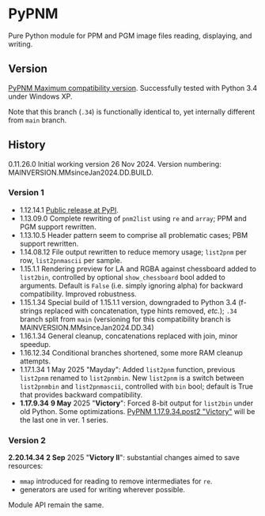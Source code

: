 # PyPNM

Pure Python module for PPM and PGM image files reading, displaying, and writing.

## Version

[PyPNM Maximum compatibility version](https://github.com/Dnyarri/PyPNM/tree/py34/).
Successfully tested with Python 3.4 under Windows XP.

Note that this branch (`.34`) is functionally identical to, yet internally different from `main` branch.

## History

0.11.26.0   Initial working version 26 Nov 2024.
Version numbering: MAINVERSION.MMsinceJan2024.DD.BUILD.

### Version 1

- 1.12.14.1   [Public release at PyPI](https://pypi.org/project/PyPNM/).
- 1.13.09.0   Complete rewriting of `pnm2list` using `re` and `array`; PPM and PGM support rewritten.
- 1.13.10.5   Header pattern seem to comprise all problematic cases; PBM support rewritten.
- 1.14.08.12  File output rewritten to reduce memory usage; `list2pnm` per row, `list2pnmascii` per sample.
- 1.15.1.1    Rendering preview for LA and RGBA against chessboard added to `list2bin`,
controlled by optional `show_chessboard` bool added to arguments.
Default is `False` (i.e. simply ignoring alpha) for backward compatibility.
Improved robustness.
- 1.15.1.34   Special build of 1.15.1.1 version, downgraded to Python 3.4
(f-strings replaced with concatenation, type hints removed, *etc.*); `.34` branch split from `main`
(versioning for this compatibility branch is MAINVERSION.MMsinceJan2024.DD.34)
- 1.16.1.34   General cleanup, concatenations replaced with join, minor speedup.
- 1.16.12.34  Conditional branches shortened, some more RAM cleanup attempts.
- 1.17.1.34   1 May 2025 "Mayday": Added `list2pnm` function, previous `list2pnm` renamed to `list2pnmbin`.
New `list2pnm` is a switch between `list2pnmbin` and `list2pnmascii`, controlled with `bin` bool; default is True that provides backward compatibility.
- **1.17.9.34**   **9 May** 2025 "**Victory**": Forced 8-bit output for `list2bin` under old Python. Some optimizations.
[PyPNM 1.17.9.34.post2 "Victory"](https://pypi.org/project/PyPNM/1.17.9.34.post2/) will be the last one in ver. 1 series.

### Version 2

**2.20.14.34**  **2 Sep** 2025 "**Victory II**": substantial changes aimed to save resources:

- `mmap` introduced for reading to remove intermediates for `re`.
- generators are used for writing wherever possible.

Module API remain the same.
